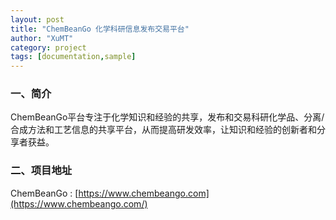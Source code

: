 ```yaml
---
layout: post
title: "ChemBeanGo 化学科研信息发布交易平台"
author: "XuMT"
category: project
tags: [documentation,sample]
---
```


### 一、简介

ChemBeanGo平台专注于化学知识和经验的共享，发布和交易科研化学品、分离/合成方法和工艺信息的共享平台，从而提高研发效率，让知识和经验的创新者和分享者获益。

### 二、项目地址

ChemBeanGo : [https://www.chembeango.com](https://www.chembeango.com/)
<img src="http://ozc5dgoun.bkt.clouddn.com/cbg_1.jpg" alt="">
<img src="http://ozc5dgoun.bkt.clouddn.com/cbg_2.jpg" alt="">
<img src="http://ozc5dgoun.bkt.clouddn.com/cbg_3.jpg" alt="">
<img src="http://ozc5dgoun.bkt.clouddn.com/cbg_4.jpg" alt="">